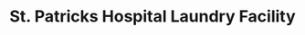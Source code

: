 ---
title: "St. Patricks Hospital Laundry Facility"
url: /missoula/st-patricks-hospital-laundry-facility/
shop: laundry
---
